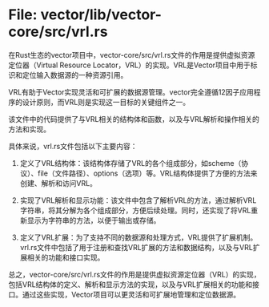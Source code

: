 # File: vector/lib/vector-core/src/vrl.rs

在Rust生态的vector项目中，vector-core/src/vrl.rs文件的作用是提供虚拟资源定位器（Virtual Resource Locator，VRL）的实现。VRL是Vector项目中用于标识和定位输入数据源的一种资源引用。

VRL有助于Vector实现灵活和可扩展的数据源管理。vector完全遵循12因子应用程序的设计原则，而VRL则是实现这一目标的关键组件之一。

该文件中的代码提供了与VRL相关的结构体和函数，以及与VRL解析和操作相关的方法和实现。

具体来说，vrl.rs文件包括以下主要内容：

1. 定义了VRL结构体：该结构体存储了VRL的各个组成部分，如scheme（协议）、file（文件路径）、options（选项）等。VRL结构体提供了方便的方法来创建、解析和访问VRL。

2. 实现了VRL解析和显示功能：该文件中包含了解析VRL的方法，通过解析VRL字符串，将其分解为各个组成部分，方便后续处理。同时，还实现了将VRL重新显示为字符串的方法，以便于输出或存储。

3. 定义了VRL扩展：为了支持不同的数据源和处理方式，VRL提供了扩展机制。vrl.rs文件中包括了用于注册和查找VRL扩展的方法和数据结构，以及与VRL扩展相关的功能和接口实现。

总之，vector-core/src/vrl.rs文件的作用是提供虚拟资源定位器（VRL）的实现，包括VRL结构体的定义、解析和显示方法的实现，以及与VRL扩展相关的功能和接口。通过这些实现，Vector项目可以更灵活和可扩展地管理和定位数据源。

